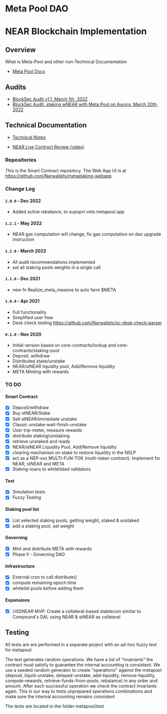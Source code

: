 # Meta Pool DAO
# NEAR Blockchain Implementation

## Overview
What is Meta-Pool and other non-Technical Documentation

* [Meta Pool Docs](https://docs.metapool.app)

## Audits
* [BlockSec Audit v1.1, March 1th, 2022](https://www.metapool.app/MetaPool_BlockSec_Audit_signed_v1.1.pdf)
* [BlockSec Audit, staking wNEAR with Meta Pool on Aurora, March 20th, 2022](https://370551154-files.gitbook.io/~/files/v0/b/gitbook-x-prod.appspot.com/o/spaces%2F-MkhZe3MGAhTcvTLTzJF-887967055%2Fuploads%2FXE1zBF4pyaWCoR1zlKwW%2Fmain_signed.pdf?alt=media&token=5068e60d-2905-4d4f-a1cb-9d5fa4c607a3)

## Technical Documentation
* [Technical Notes](https://narwallets.github.io/meta-pool/technical-notes)

* [NEAR Live Contract Review (video)](https://www.youtube.com/watch?v=4gB-6yoas74)
### Repositories

This is the Smart Contract repository. The Web App UI is at https://github.com/Narwallets/metastaking-webapp

### Change Log

#### `2.0.0` - Dec 2022

- Added active rebalance, to supoprt vote.metapool.app

#### `1.2.1` - May 2022

- NEAR gas computation will change, fix gas computation on dao upgrade instruction

#### `1.2.0` - March 2022

- All audit recommendations implemented
- set all staking pools weights in a single call

#### `1.1.0` - Dec 2021
- new fn Realize_meta_massive to auto farm $META

#### `1.0.0` - Apr 2021

- Full functionality
- Simplified user flow
- Desk check testing https://github.com/Narwallets/sc-desk-check-parser

#### `0.1.0` - Nov 2020

- Initial version based on core-contracts/lockup and core-contracts/staking-pool
- Deposit, withdraw
- Distributed stake/unstake
- NEAR/stNEAR liquidity pool, Add/Remove liquidity
- META Minting with rewards

### TO DO

#### Smart Contract
 - [x] Deposit/withdraw
 - [x] Buy stNEAR/Stake
 - [x] Sell stNEAR/immediate unstake
 - [x] Classic unstake-wait-finish-unstake
 - [x] User trip-meter, measure rewards
 - [x] distribute staking/unstaking
 - [x] retrieve unstaked and ready
 - [x] NEAR/stNEAR Liquidity Pool, Add/Remove liquidity
 - [x] clearing mechanism on stake to restore liquidity in the NSLP
 - [x] act as a NEP-xxx MULTI-FUN-TOK (multi-token contract). Implement for NEAR, stNEAR and META
 - [x] Staking-loans to whitelisted validators

#### Test
 - [x] Simulation tests
 - [x] Fuzzy Testing

#### Staking pool list
 - [x] List selected staking pools, getting weight, staked & unstaked
 - [x] add a staking pool, set weight

#### Governing
 - [x] Mint and distribute META with rewards
 - [x] Phase II - Governing DAO

#### Infrastructure
- [x] External cron to call distribute()
- [x] compute remaining epoch time
- [x] whitelist pools before adding them

#### Expansions

- [x] USDNEAR MVP: Create a collateral-based stablecoin similar to Compound's DAI, using NEAR & stNEAR as collateral


## Testing

All tests are are performed in a separate project with an ad-hoc fuzzy test for metapool.

The test generates random operations. We have a list of "invariants" the contract must satisfy to guarantee the internal accounting is consistent. We use a seeded random generator to create "operations" against the metapool (deposit, liquid-unstake, delayed-unstake, add-liquidity, remove-liquidity, compute-rewards, retrieve-funds-from-pools, rebalance) in any order and amount. After each successful operation we check the contract invariants again. This is our way to tests unprepared operations combinations and make sure the internal accounting remains consistent

The tests are located in the folder metapool/test
